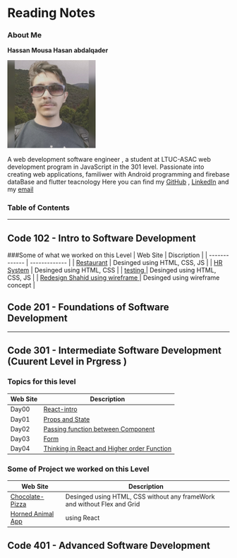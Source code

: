 # Reading Notes
### About Me

**Hassan Mousa Hasan abdalqader**

<picture>
<img alt="hassan" src="persphoto.jpg" width="200">
</picture>

A web development software engineer , a student at LTUC-ASAC web development program in JavaScript in the 301 level.
Passionate into creating web applications, familiwer with Android programming and firebase dataBase and flutter teacnology 
Here you can find my [GitHub](https://github.com/Hassanabdelqader) , [LinkedIn](https://www.linkedin.com/in/hasan-mousa-3baaa4177/) and my [email](mailto:terawihassan@gmail.com)

### Table of Contents
---
## Code 102 - Intro to Software Development
###Some of what we worked on this Level
| Web Site  | Discription |
| ------------- | ------------- |
|  [Restaurant](https://hassanabdelqader.github.io/Restaurant/)  | Desinged using HTML, CSS, JS  |
|  [HR System](https://hassanabdelqader.github.io/HR-management-system/)  | Desinged using HTML, CSS  |
|  [testing ](https://hassanabdelqader.github.io/todo-project/)  | Desinged using HTML, CSS, JS  |
|  [Redesign Shahid using wireframe  ](https://hassanabdelqader.github.io/todo-project/)  | Desinged using wireframe concept  |



## Code 201 - Foundations of Software Development
---
## Code 301 - Intermediate Software Development (Cuurent Level in Prgress )
### Topics for this level
| Web Site  | Description |
| ------------- | ------------- |
| Day00  | [React-intro](https://github.com/Hassanabdelqader/reading-notes/blob/main/day01Notes.md)  |
| Day01  | [Props and State](https://github.com/Hassanabdelqader/reading-notes/blob/main/Day01.md)  |
| Day02  | [Passing function between Component](https://github.com/Hassanabdelqader/reading-notes/blob/main/Day02.md)  |
| Day03  | [Form](https://github.com/Hassanabdelqader/reading-notes/blob/main/day04.md)  |
| Day04  | [Thinking in React and Higher order Function](https://github.com/Hassanabdelqader/reading-notes/blob/main/day04.md)  |





### Some of Project we worked on this Level
| Web Site  | Description |
| ------------- | ------------- |
|  [Chocolate-Pizza](https://hassanabdelqader.github.io/Chocolate-Pizza-CSS/)  | Desinged using HTML, CSS without any frameWork and without Flex and Grid  |
|  [Horned Animal App](https://fancy-muffin-b01b09.netlify.app/)  | using React | 


## Code 401 - Advanced Software Development
